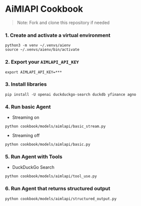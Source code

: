# AiMlAPI Cookbook

> Note: Fork and clone this repository if needed

### 1. Create and activate a virtual environment

```shell
python3 -m venv ~/.venvs/aienv
source ~/.venvs/aienv/bin/activate
```

### 2. Export your `AIMLAPI_API_KEY`

```shell
export AIMLAPI_API_KEY=***
```

### 3. Install libraries

```shell
pip install -U openai duckduckgo-search duckdb yfinance agno
```

### 4. Run basic Agent

- Streaming on

```shell
python cookbook/models/aimlapi/basic_stream.py
```

- Streaming off

```shell
python cookbook/models/aimlapi/basic.py
```

### 5. Run Agent with Tools

- DuckDuckGo Search

```shell
python cookbook/models/aimlapi/tool_use.py
```

### 6. Run Agent that returns structured output

```shell
python cookbook/models/aimlapi/structured_output.py
```

